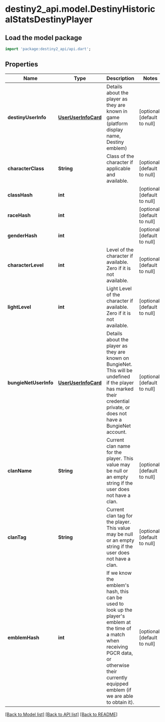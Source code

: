 # destiny2_api.model.DestinyHistoricalStatsDestinyPlayer

## Load the model package
```dart
import 'package:destiny2_api/api.dart';
```

## Properties
Name | Type | Description | Notes
------------ | ------------- | ------------- | -------------
**destinyUserInfo** | [**UserUserInfoCard**](UserUserInfoCard.md) | Details about the player as they are known in game (platform display name, Destiny emblem) | [optional] [default to null]
**characterClass** | **String** | Class of the character if applicable and available. | [optional] [default to null]
**classHash** | **int** |  | [optional] [default to null]
**raceHash** | **int** |  | [optional] [default to null]
**genderHash** | **int** |  | [optional] [default to null]
**characterLevel** | **int** | Level of the character if available. Zero if it is not available. | [optional] [default to null]
**lightLevel** | **int** | Light Level of the character if available. Zero if it is not available. | [optional] [default to null]
**bungieNetUserInfo** | [**UserUserInfoCard**](UserUserInfoCard.md) | Details about the player as they are known on BungieNet. This will be undefined if the player has marked their credential private, or does not have a BungieNet account. | [optional] [default to null]
**clanName** | **String** | Current clan name for the player. This value may be null or an empty string if the user does not have a clan. | [optional] [default to null]
**clanTag** | **String** | Current clan tag for the player. This value may be null or an empty string if the user does not have a clan. | [optional] [default to null]
**emblemHash** | **int** | If we know the emblem&#39;s hash, this can be used to look up the player&#39;s emblem at the time of a match when receiving PGCR data, or otherwise their currently equipped emblem (if we are able to obtain it). | [optional] [default to null]

[[Back to Model list]](../README.md#documentation-for-models) [[Back to API list]](../README.md#documentation-for-api-endpoints) [[Back to README]](../README.md)


